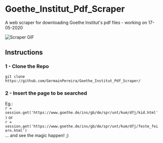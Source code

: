 # Goethe_Institut_Pdf_Scraper

A web scraper for downloading Goethe Institut's pdf files - working on 17-05-2020

![Scraper GIF](https://user-images.githubusercontent.com/52306002/82161472-65838300-9873-11ea-9aa1-d07e8ba4a784.gif)

## Instructions
### 1 - Clone the Repo    
`git clone https://github.com/GermainPereira/Goethe_Institut_Pdf_Scraper/`   
### 2 - Insert the page to be searched
Eg.:    
`r = session.get('https://www.goethe.de/ins/gb/de/spr/unt/kum/dfj/kid.html')` or    
`r = session.get('https://www.goethe.de/ins/gb/de/spr/unt/kum/dfj/feste_feiern.html')`   
... and see the magic happen! ;)
